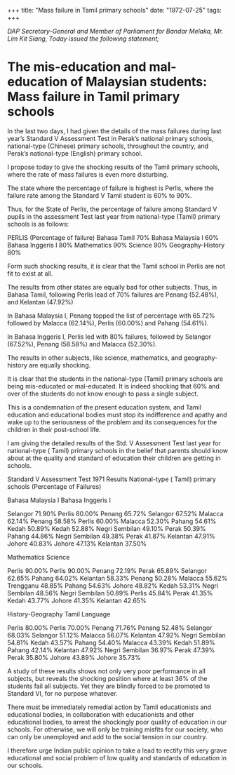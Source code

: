 +++ 
title: "Mass failure in Tamil primary schools"
date: "1972-07-25"
tags:
+++

_DAP Secretary-General and Member of Parliament for Bandar Melaka, Mr. Lim Kit Siang, Today issued the following statement;_

# The mis-education and mal-education of Malaysian students: Mass failure in Tamil primary schools

In the last two days, I had given the details of the mass failures during last year’s Standard V Assessment Test in Perak’s national primary schools, national-type (Chinese) primary schools, throughout the country, and Perak’s national-type (English) primary school.

I propose today to give the shocking results of the Tamil primary schools, where the rate of mass failures is even more disturbing.</u>

The state where the percentage of failure is highest is Perlis, where the failure rate among the Standard V Tamil student is 60% to 90%.

Thus, for the State of Perlis, the percentage of failure among Standard V pupils in the assessment Test last year from national-type (Tamil) primary schools is as follows:

PERLIS (Percentage of failure)
Bahasa Tamil	70%
Bahasa Malaysia I	60%
Bahasa Inggeris I	80%
Mathematics	90%
Science		90%
Geography-History	80%

Form such shocking results, it is clear that the Tamil school in Perlis are not fit to exist at all.

The results from other states are equally bad for other subjects. Thus, in Bahasa Tamil, following Perlis lead of 70% failures are Penang (52.48%), and Kelantan (47.92%)

In Bahasa Malaysia I, Penang topped the list of percentage with 65.72% followed by Malacca (62.14%), Perlis (60.00%) and Pahang (54.61%).

In Bahasa Inggeris I, Perlis led with 80% failures, followed by Selangor (67.52%), Penang (58.58%) and Malacca (52.30%).

The results in other subjects, like science, mathematics, and geography-history are equally shocking.

It is clear that the students in the national-type (Tamil) primary schools are being mis-educated or mal-educated. It is indeed shocking that 60% and over of the students do not know enough to pass a single subject.

This is a condemnation of the present education system, and Tamil education and educational bodies must stop its indifference and apathy and wake up to the seriousness of the problem and its consequences for the children in their post-school life.

I am giving the detailed results of the Std. V Assessment Test last year for national-type ( Tamil) primary schools in the belief that parents should know about at the quality and standard of education their children are getting in schools.

Standard V Assessment Test 1971 Results National-type ( Tamil) primary schools (Percentage of Failures)

Bahasa Malaysia I					  Bahasa Inggeris I

Selangor		71.90%				Perlis 		80.00%
Penang		65.72%				Selangor		67.52%
Malacca		62.14%				Penang		58.58%
Perlis		60.00%				Malacca		52.30%
Pahang		54.61%	                                       	Kedah		50.89%
Kedah	 	52.88%	                                       	Negri Sembilan 	49.10%
Perak 		50.39%	                                       	Pahang 		44.86%
Negri Sembilan	49.38%		                                Perak		41.87%
Kelantan		47.91%	                                       	Johore		40.83%
Johore		47.13%	                                       	Kelantan		37.50%

Mathematics				Science

Perlis 		90.00%				Perlis 		90.00%
Penang		72.19%				Perak		65.89%
Selangor 		62.65%				Pahang		64.02%
Kelantan		58.33%				Penang		50.28%
Malacca		55.62%				Trengganu		48.85%
Pahang		54.63%				Johore		48.82%
Kedah  		53.31%				Negri Sembilan	48.56%
Negri Sembilan	50.89%				Perlis		45.84%
Perak		41.35%				Kedah		43.77%
Johore		41.35%				Kelantan		42.65%








History-Geography					Tamil Language 

Perlis		80.00%				Perlis 		70.00%
Penang		71.76%				Penang		52.48%
Selangor		68.03%				Selangor		51.12%
Malacca		56.07%				Kelantan		47.92%
Negri Sembilan 	54.81%				Kedah		43.57%
Pahang		54.40%				Malacca		43.39%
Kedah		51.89%				Pahang		42.14%
Kelantan		47.92%				Negri Sembilan	36.97%
Perak		47.39%				Perak 		35.80%
Johore 		43.89%				Johore		35.73%

A study of these results shows not only very poor performance in all subjects, but reveals the shocking position where at least 36% of the students fail all subjects. Yet they are blindly forced to be promoted to Standard VI, for no purpose whatever.

There must be immediately remedial action by Tamil educationists and educational bodies, in collaboration with educationists and other educational bodies, to arrest the shockingly poor quality of education in our schools. For otherwise, we will only be training misfits for our society, who can only be unemployed and add to the social tension in our country.
	
I therefore urge Indian public opinion to take a lead to rectify this very grave educational and social problem of low quality and standards of education in our schools.
 
